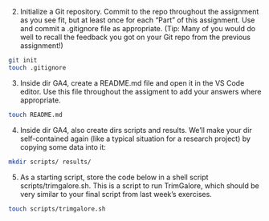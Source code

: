 2. Initialize a Git repository. Commit to the repo throughout the assignment as you see fit, but at least once for each “Part” of this assignment. Use and commit a .gitignore file as appropriate. (Tip: Many of you would do well to recall the feedback you got on your Git repo from the previous assignment!)

```bash
git init
touch .gitignore
```

3. Inside dir GA4, create a README.md file and open it in the VS Code editor. Use this file throughout the assigment to add your answers where appropriate.

```bash
touch README.md
```

4. Inside dir GA4, also create dirs scripts and results. We’ll make your dir self-contained again (like a typical situation for a research project) by copying some data into it:

```bash
mkdir scripts/ results/
```

5. As a starting script, store the code below in a shell script scripts/trimgalore.sh. This is a script to run TrimGalore, which should be very similar to your final script from last week’s exercises.

```bash
touch scripts/trimgalore.sh
```

